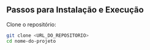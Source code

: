 ## Passos para Instalação e Execução

Clone o repositório:
```bash
git clone <URL_DO_REPOSITORIO>
cd nome-do-projeto
